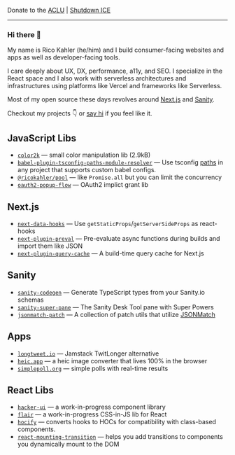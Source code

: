 Donate to the [ACLU](https://action.aclu.org/give/now) | [Shutdown ICE](https://www.aclu.org/shutdownICE)

---

### Hi there 👋

My name is Rico Kahler (he/him) and I build consumer-facing websites and apps as well as developer-facing tools.

I care deeply about UX, DX, performance, a11y, and SEO. I specialize in the React space and I also work with serverless architectures and infrastructures using platforms like Vercel and frameworks like Serverless.

Most of my open source these days revolves around [Next.js](https://nextjs.org/) and [Sanity](https://www.sanity.io/).
            
Checkout my projects 👇 or [say hi](mailto:hello@rico.codes) if you feel like it.

## JavaScript Libs

- [`color2k`](https://color2k.com) — small color manipulation lib (2.9kB)
- [`babel-plugin-tsconfig-paths-module-resolver`](https://github.com/ricokahler/babel-plugin-tsconfig-paths-module-resolver) — Use tsconfig [paths](https://www.typescriptlang.org/docs/handbook/module-resolution.html#path-mapping) in any project that supports custom babel configs.
- [`@ricokahler/pool`](https://github.com/ricokahler/pool) — like `Promise.all` but you can limit the concurrency
- [`oauth2-popup-flow`](https://github.com/ricokahler/oauth2-popup-flow) — OAuth2 implict grant lib

## Next.js

- [`next-data-hooks`](https://github.com/ricokahler/next-data-hooks) — Use `getStaticProps`/`getServerSideProps` as react-hooks
- [`next-plugin-preval`](https://github.com/ricokahler/next-plugin-preval) — Pre-evaluate async functions during builds and import them like JSON
- [`next-plugin-query-cache`](https://github.com/ricokahler/next-plugin-query-cache) — A build-time query cache for Next.js

## Sanity

- [`sanity-codegen`](https://github.com/ricokahler/sanity-codegen) — Generate TypeScript types from your Sanity.io schemas
- [`sanity-super-pane`](https://github.com/ricokahler/sanity-super-pane) — The Sanity Desk Tool pane with Super Powers
- [`jsonmatch-patch`](https://github.com/ricokahler/jsonmatch-patch) — A collection of patch utils that utilize [JSONMatch](https://www.sanity.io/docs/json-match)

## Apps

- [`longtweet.io`](https://longtweet.io/3hiz8afxa) — Jamstack TwitLonger alternative
- [`heic.app`](https://github.com/ricokahler/heic.app) — a heic image converter that lives 100% in the browser
- [`simplepoll.org`](https://simplepoll.org/) — simple polls with real-time results

## React Libs

- [`hacker-ui`](https://hacker-ui.com) — a work-in-progress component library
- [`flair`](https://github.com/ricokahler/flair) — a work-in-progress CSS-in-JS lib for React
- [`hocify`](https://github.com/ricokahler/hocify) — converts hooks to HOCs for compatibility with class-based components.
- [`react-mounting-transition`](https://github.com/ricokahler/react-mounting-transition) — helps you add transitions to components you dynamically mount to the DOM

